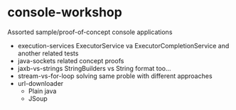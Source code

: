 # console-workshop

Assorted sample/proof-of-concept console applications

* execution-services ExecutorService va ExecutorCompletionService and another related tests
* java-sockets related concept proofs
* jaxb-vs-strings StringBuilders vs String format too...
* stream-vs-for-loop solving same proble with different approaches
* url-downloader
	* Plain java
	* JSoup
